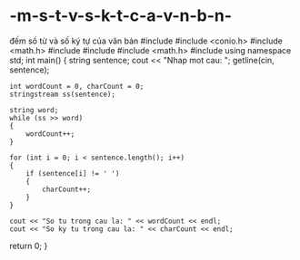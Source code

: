 # -m-s-t-v-s-k-t-c-a-v-n-b-n-
đếm số từ và số ký tự của văn bản 
#include <iostream>
#include <conio.h>
#include <math.h>
#include <cstring>
#include <sstream>
#include <math.h>
#include <iomanip>
using namespace std;
int main()
{
    string sentence;
    cout << "Nhap mot cau: ";
    getline(cin, sentence); 

    int wordCount = 0, charCount = 0;
    stringstream ss(sentence); 

    string word;
    while (ss >> word) 
    {
        wordCount++;
    }

    for (int i = 0; i < sentence.length(); i++) 
    {
        if (sentence[i] != ' ') 
        {
            charCount++;
        }
    }

    cout << "So tu trong cau la: " << wordCount << endl;
    cout << "So ky tu trong cau la: " << charCount << endl;

return 0;
}

